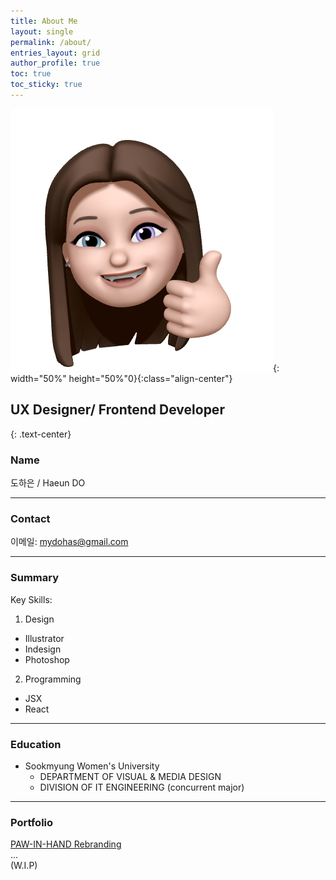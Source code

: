```yaml
---
title: About Me
layout: single
permalink: /about/
entries_layout: grid
author_profile: true
toc: true
toc_sticky: true
---
```


![aboutme-icon](/assets/img/bio-avatar-1.png){: width="50%" height="50%"0}{:class="align-center"}

## UX Designer/ Frontend Developer
{: .text-center}

### Name



도하은 / Haeun DO

-----

### Contact

이메일: mydohas@gmail.com


----------

### Summary


Key Skills:
1. Design
- Illustrator
- Indesign
- Photoshop


2. Programming
- JSX
- React

----------

### Education

- Sookmyung Women's University
	- DEPARTMENT OF VISUAL & MEDIA DESIGN
	- DIVISION OF IT ENGINEERING (concurrent major)

----------
    
### Portfolio
[PAW-IN-HAND Rebranding](/project/paw-in-hand)      
...      
(W.I.P)